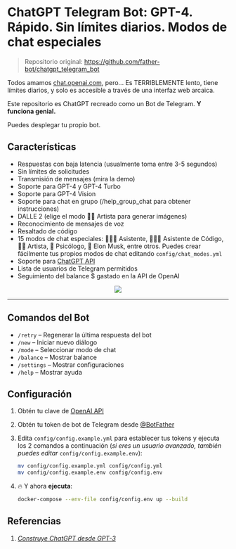 
# ChatGPT Telegram Bot: **GPT-4. Rápido. Sin límites diarios. Modos de chat especiales**

> Repositorio original: https://github.com/father-bot/chatgpt_telegram_bot

Todos amamos [chat.openai.com](https://chat.openai.com), pero... Es TERRIBLEMENTE lento, tiene límites diarios, y solo es accesible a través de una interfaz web arcaica.

Este repositorio es ChatGPT recreado como un Bot de Telegram. **Y funciona genial.**

Puedes desplegar tu propio bot.

## Características
- Respuestas con baja latencia (usualmente toma entre 3-5 segundos)
- Sin límites de solicitudes
- Transmisión de mensajes (mira la demo)
- Soporte para GPT-4 y GPT-4 Turbo
- Soporte para GPT-4 Vision
- Soporte para chat en grupo (/help_group_chat para obtener instrucciones)
- DALLE 2 (elige el modo 👩‍🎨 Artista para generar imágenes)
- Reconocimiento de mensajes de voz
- Resaltado de código
- 15 modos de chat especiales: 👩🏼‍🎓 Asistente, 👩🏼‍💻 Asistente de Código, 👩‍🎨 Artista, 🧠 Psicólogo, 🚀 Elon Musk, entre otros. Puedes crear fácilmente tus propios modos de chat editando `config/chat_modes.yml`
- Soporte para [ChatGPT API](https://platform.openai.com/docs/guides/chat/introduction)
- Lista de usuarios de Telegram permitidos
- Seguimiento del balance $ gastado en la API de OpenAI

<p align="center">
  <img src="https://media.giphy.com/media/v1.Y2lkPTc5MGI3NjExYmM2ZWVjY2M4NWQ3ZThkYmQ3MDhmMTEzZGUwOGFmOThlMDIzZGM4YiZjdD1n/unx907h7GSiLAugzVX/giphy.gif" />
</p>

---

## Comandos del Bot
- `/retry` – Regenerar la última respuesta del bot
- `/new` – Iniciar nuevo diálogo
- `/mode` – Seleccionar modo de chat
- `/balance` – Mostrar balance
- `/settings` – Mostrar configuraciones
- `/help` – Mostrar ayuda

## Configuración
1. Obtén tu clave de [OpenAI API](https://openai.com/api/)

2. Obtén tu token de bot de Telegram desde [@BotFather](https://t.me/BotFather)

3. Edita `config/config.example.yml` para establecer tus tokens y ejecuta los 2 comandos a continuación (*si eres un usuario avanzado, también puedes editar* `config/config.example.env`):
    ```bash
    mv config/config.example.yml config/config.yml
    mv config/config.example.env config/config.env
    ```

4. 🔥 Y ahora **ejecuta**:
    ```bash
    docker-compose --env-file config/config.env up --build
    ```

## Referencias
1. [*Construye ChatGPT desde GPT-3*](https://learnprompting.org/docs/applied_prompting/build_chatgpt)